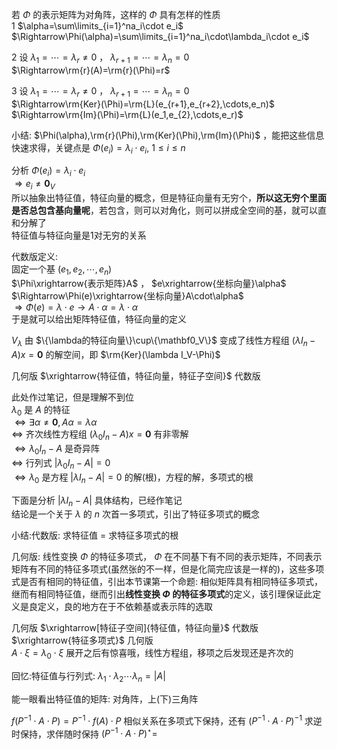 若 $\Phi$ 的表示矩阵为对角阵，这样的 $\Phi$ 具有怎样的性质  
1  $\alpha=\sum\limits_{i=1}^na_i\cdot e_i$  
$\Rightarrow\Phi(\alpha)=\sum\limits_{i=1}^na_i\cdot\lambda_i\cdot e_i$  
  
2 设 $\lambda_1=\cdots=\lambda_r\neq0$ ， $\lambda_{r+1}=\cdots=\lambda_n=0$  
$\Rightarrow\rm{r}(A)=\rm{r}(\Phi)=r$  
  
3 设 $\lambda_1=\cdots=\lambda_r\neq0$ ， $\lambda_{r+1}=\cdots=\lambda_n=0$  
$\Rightarrow\rm{Ker}(\Phi)=\rm{L}(e_{r+1},e_{r+2},\cdots,e_n)$  
$\Rightarrow\rm{Im}(\Phi)=\rm{L}(e_1,e_{2},\cdots,e_r)$  
  
小结:  $\Phi(\alpha),\rm{r}(\Phi),\rm{Ker}(\Phi),\rm{Im}(\Phi)$ ，能把这些信息快速求得，关键点是 $\Phi(e_i)=\lambda_i\cdot e_i,\ 1\le i\le n$  
  
分析 $\Phi(e_i)=\lambda_i\cdot e_i$  
$\Rightarrow e_i\neq\mathbf0_V$  
所以抽象出特征值，特征向量的概念，但是特征向量有无穷个，**所以这无穷个里面是否总包含基向量呢**，若包含，则可以对角化，则可以拼成全空间的基，就可以直和分解了  
特征值与特征向量是1对无穷的关系  
  
代数版定义:  
固定一个基 $(e_1,e_2,\cdots,e_n)$  
$\Phi\xrightarrow{表示矩阵}A$ ， $e\xrightarrow{坐标向量}\alpha$  
$\Rightarrow\Phi(e)\xrightarrow{坐标向量}A\cdot\alpha$  
$\Rightarrow\Phi(e)=\lambda\cdot e\longrightarrow A\cdot\alpha=\lambda\cdot\alpha$  
于是就可以给出矩阵特征值，特征向量的定义  
  
$V_\lambda$ 由 $\{\lambda的特征向量\}\cup\{\mathbf0_V\}$ 变成了线性方程组 $(\lambda I_n-A)x=\mathbf0$ 的解空间，即 $\rm{Ker}(\lambda I_V-\Phi)$  
  
几何版 $\xrightarrow{特征值，特征向量，特征子空间}$ 代数版  
  
此处作过笔记，但是理解不到位  
$\lambda_0$ 是 $A$ 的特征  
$\iff\exists\alpha\neq\mathbf0,A\alpha=\lambda\alpha$  
$\iff$ 齐次线性方程组 $(\lambda_0 I_n-A)x=\mathbf0$ 有非零解  
$\iff\lambda_0 I_n-A$ 是奇异阵  
$\iff$ 行列式 $|\lambda_0 I_n-A|=0$  
$\iff\lambda_0$ 是方程 $|\lambda I_n-A|=0$ 的解(根)，方程的解，多项式的根  
  
下面是分析 $|\lambda I_n-A|$ 具体结构，已经作笔记  
结论是一个关于 $\lambda$ 的 $n$ 次首一多项式，引出了特征多项式的概念  
  
小结:代数版: 求特征值 $=$ 求特征多项式的根  
  
几何版: 线性变换 $\Phi$ 的特征多项式， $\Phi$ 在不同基下有不同的表示矩阵，不同表示矩阵有不同的特征多项式(虽然张的不一样，但是化简完应该是一样的)，这些多项式是否有相同的特征值，引出本节课第一个命题: 相似矩阵具有相同特征多项式，继而有相同特征值，继而引出**线性变换 $\Phi$ 的特征多项式**的定义，该引理保证此定义是良定义，良的地方在于不依赖基或表示阵的选取  
  
几何版 $\xrightarrow[特征子空间]{特征值，特征向量}$ 代数版 $\xrightarrow{特征多项式}$ 几何版  
$A\cdot\xi=\lambda_0\cdot\xi$ 展开之后有惊喜哦，线性方程组，移项之后发现还是齐次的  
  
回忆:特征值与行列式:  $\lambda_1\cdot\lambda_2\cdots\lambda_n=|A|$  
  
能一眼看出特征值的矩阵: 对角阵，上(下)三角阵  
  
$f(P^{-1}\cdot A\cdot P)=P^{-1}\cdot f(A)\cdot P$ 相似关系在多项式下保持，还有 $(P^{-1}\cdot A\cdot P)^{-1}$ 求逆时保持，求伴随时保持 $(P^{-1}\cdot A\cdot P)^\star=$  
